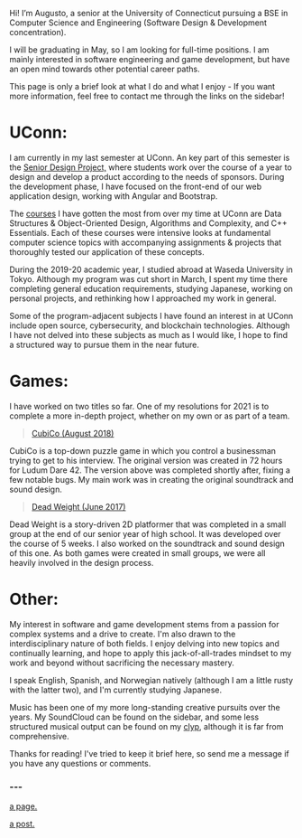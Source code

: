 Hi! I’m Augusto, a senior at the University of Connecticut pursuing a BSE in Computer Science and Engineering (Software Design & Development concentration).

I will be graduating in May, so I am looking for full-time positions. I am mainly interested in software engineering and game development, but have an open mind towards other potential career paths.

This page is only a brief look at what I do and what I enjoy - If you want more information, feel free to contact me through the links on the sidebar! 

# UConn:

I am currently in my last semester at UConn. An key part of this semester is the [Senior Design Project,](https://seniordesign.engr.uconn.edu/) where students work over the course of a year to design and develop a product according to the needs of sponsors. During the development phase, I have focused on the front-end of our web application design, working with Angular and Bootstrap.

The [courses](https://catalog.uconn.edu/directory-of-courses/course/cse/) I have gotten the most from over my time at UConn are Data Structures & Object-Oriented Design, Algorithms and Complexity, and C++ Essentials. Each of these courses were intensive looks at fundamental computer science topics with accompanying assignments & projects that thoroughly tested our application of these concepts.

During the 2019-20 academic year, I studied abroad at Waseda University in Tokyo. Although my program was cut short in March, I spent my time there completing general education requirements, studying Japanese, working on personal projects, and rethinking how I approached my work in general.

Some of the program-adjacent subjects I have found an interest in at UConn include open source, cybersecurity, and blockchain technologies. Although I have not delved into these subjects as much as I would like, I hope to find a structured way to pursue them in the near future.

# Games:

I have worked on two titles so far. One of my resolutions for 2021 is to complete a more in-depth project, whether on my own or as part of a team.

<blockquote>
  <p><a href="https://cubico.itch.io/cubico" target="_blank">CubiCo (August 2018)</a></p>
</blockquote>

CubiCo is a top-down puzzle game in which you control a businessman trying to get to his interview. The original version was created in 72 hours for Ludum Dare 42. The version above was completed shortly after, fixing a few notable bugs. My main work was in creating the original soundtrack and sound design.

<blockquote>
  <p><a href="https://github.com/Yinabled/Dead-Weight/releases/tag/v1.0" target="_blank">Dead Weight (June 2017)</a></p>
</blockquote>

Dead Weight is a story-driven 2D platformer that was completed in a small group at the end of our senior year of high school. It was developed over the course of 5 weeks. I also worked on the soundtrack and sound design of this one. As both games were created in small groups, we were all heavily involved in the design process.

# Other:

My interest in software and game development stems from a passion for complex systems and a drive to create. I'm also drawn to the interdisciplinary nature of both fields. I enjoy delving into new topics and continually learning, and hope to apply this jack-of-all-trades mindset to my work and beyond without sacrificing the necessary mastery.

I speak English, Spanish, and Norwegian natively (although I am a little rusty with the latter two), and I'm currently studying Japanese. 

Music has been one of my more long-standing creative pursuits over the years. My SoundCloud can be found on the sidebar, and some less structured musical output can be found on my [clyp](https://clyp.it/user/h3jrsze5), although it is far from comprehensive.

Thanks for reading! I've tried to keep it brief here, so send me a message if you have any questions or comments.

### ---

[a page.](pages/another-page.html)

[a post.](posts/post.html)
